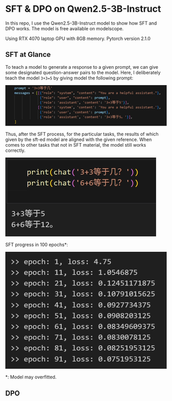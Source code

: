 # SFT & DPO on Qwen2.5-3B-Instruct

In this repo, I use the Qwen2.5-3B-Instruct model to show how SFT and DPO works. The model is free available on modelscope.

Using RTX 4070 laptop GPU with 8GB memory. Pytorch version 2.1.0

## SFT at Glance

To teach a model to generate a response to a given prompt, we can give some designated question-answer pairs to the model. Here, I deliberately teach the model `3+3=5` by giving model the following prompt:

![SFT prompt](SFT_prompt.png)

Thus, after the SFT process, for the particular tasks, the results of which given by the sft-ed model are aligned with the given reference. When comes to other tasks that not in SFT material, the model still works correctly.

![SFT result](SFT_result.png)

SFT progress in 100 epochs*:

![SFT progress](SFT_progress.png)

*: Model may overfitted.

## DPO
